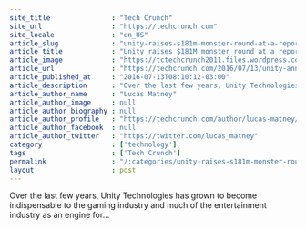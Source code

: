 ```yaml
---
site_title               : "Tech Crunch"
site_url                 : "https://techcrunch.com"
site_locale              : "en_US"
article_slug             : "unity-raises-s181m-monster-round-at-a-reported-s1-5b-valuation"
article_title            : "Unity raises $181M monster round at a reported $1.5B valuation"
article_image            : "https://tctechcrunch2011.files.wordpress.com/2016/07/screen-shot-2016-07-13-at-7-43-29-am.png?w=764&h=400&crop=1"
article_url              : "https://techcrunch.com/2016/07/13/unity-announces-181-million-monster-round-led-by-dfj-growth/"
article_published_at     : "2016-07-13T08:10:12-03:00"
article_description      : "Over the last few years, Unity Technologies has grown to become indispensable to the gaming industry and much of the entertainment industry as an engine for..."
article_author_name      : "Lucas Matney"
article_author_image     : null
article_author_biography : null
article_author_profile   : "https://techcrunch.com/author/lucas-matney/"
article_author_facebook  : null
article_author_twitter   : "https://twitter.com/lucas_matney"
category                 : ['technology']
tags                     : ['Tech Crunch']
permalink                : "/:categories/unity-raises-s181m-monster-round-at-a-reported-s1-5b-valuation/"
layout                   : post
---
```


Over the last few years, Unity Technologies has grown to become indispensable to the gaming industry and much of the entertainment industry as an engine for...

